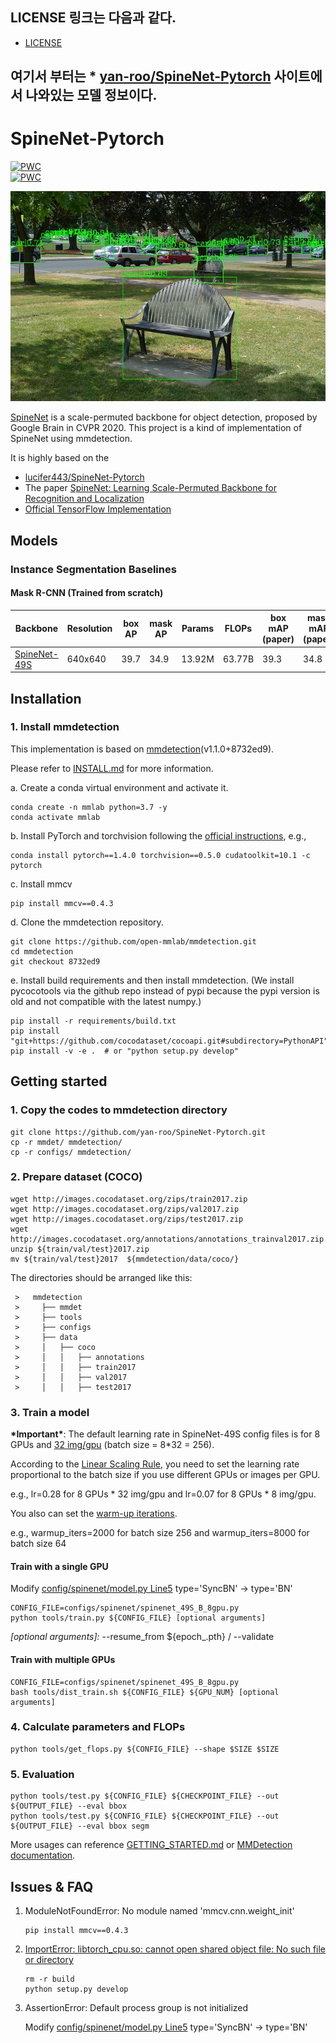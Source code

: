 ## LICENSE 링크는 다음과 같다.
* [LICENSE](https://github.com/contilabcau/spinenet1/blob/main/LICENSE)


## 여기서 부터는 * [yan-roo/SpineNet-Pytorch](https://github.com/yan-roo/SpineNet-Pytorch) 사이트에서 나와있는 모델 정보이다.

# SpineNet-Pytorch
[![PWC](https://img.shields.io/endpoint.svg?url=https://paperswithcode.com/badge/spinenet-learning-scale-permuted-backbone-for/object-detection-on-coco)](https://paperswithcode.com/sota/object-detection-on-coco?p=spinenet-learning-scale-permuted-backbone-for)<br>
[![PWC](https://img.shields.io/endpoint.svg?url=https://paperswithcode.com/badge/spinenet-learning-scale-permuted-backbone-for/instance-segmentation-on-coco)](https://paperswithcode.com/sota/instance-segmentation-on-coco?p=spinenet-learning-scale-permuted-backbone-for)<br>

![demo image](demo/coco_test_12510.jpg)

[SpineNet](https://arxiv.org/abs/1912.05027) is a scale-permuted backbone for object detection, proposed by Google Brain in CVPR 2020. This project is a kind of implementation of SpineNet using mmdetection.

It is highly based on the
* [lucifer443/SpineNet-Pytorch](https://github.com/lucifer443/SpineNet-Pytorch)
* The paper [SpineNet: Learning Scale-Permuted Backbone for Recognition and Localization](https://arxiv.org/abs/1912.05027)
* [Official TensorFlow Implementation](https://github.com/tensorflow/tpu/tree/master/models/official/detection)

## Models
### Instance Segmentation Baselines
#### Mask R-CNN (Trained from scratch)
| Backbone     | Resolution  |box AP|mask AP| Params | FLOPs   |box mAP <br> (paper)|mask mAP <br> (paper)| Params <br> (paper) | FLOPs <br> (paper) | Download |
| ------------ | ----------  | ---- | ----- | ------ | ------- | ------------------ | ------------------- | ------------------- | ------------------ | -------- |
| [SpineNet-49S](configs/spinenet/mask_rcnn_spinenet_49S_B_8gpu_640.py)|   640x640   | 39.7 | 34.9 | 13.92M | 63.77B   | 39.3 | 34.8 | 13.9M | 60.2B  | [model](https://drive.google.com/file/d/1WEa7y8kFXPoCtDEeNpTzJrKpVlMbjiGG/view?usp=sharing) |

## Installation

### 1. Install mmdetection

   This implementation is based on [mmdetection](https://github.com/open-mmlab/mmdetection)(v1.1.0+8732ed9).
   
   Please refer to [INSTALL.md](docs/INSTALL.md) for more information.

   a. Create a conda virtual environment and activate it.
   ```shell
   conda create -n mmlab python=3.7 -y
   conda activate mmlab
   ```

   b. Install PyTorch and torchvision following the [official instructions](https://pytorch.org/), e.g.,

   ```shell
   conda install pytorch==1.4.0 torchvision==0.5.0 cudatoolkit=10.1 -c pytorch
   ```
   c. Install mmcv
   
   ```shell
   pip install mmcv==0.4.3
   ```  
   
   d. Clone the mmdetection repository.

   ```shell
   git clone https://github.com/open-mmlab/mmdetection.git
   cd mmdetection
   git checkout 8732ed9
   ```

   e. Install build requirements and then install mmdetection.
   (We install pycocotools via the github repo instead of pypi because the pypi version is old and not compatible with the latest numpy.)

   ```shell
   pip install -r requirements/build.txt
   pip install "git+https://github.com/cocodataset/cocoapi.git#subdirectory=PythonAPI"
   pip install -v -e .  # or "python setup.py develop"
   ```

## Getting started
### 1. Copy the codes to mmdetection directory

```shell
git clone https://github.com/yan-roo/SpineNet-Pytorch.git
cp -r mmdet/ mmdetection/
cp -r configs/ mmdetection/
```

### 2. Prepare dataset (COCO)

```shell
wget http://images.cocodataset.org/zips/train2017.zip
wget http://images.cocodataset.org/zips/val2017.zip
wget http://images.cocodataset.org/zips/test2017.zip
wget http://images.cocodataset.org/annotations/annotations_trainval2017.zip
unzip ${train/val/test}2017.zip
mv ${train/val/test}2017  ${mmdetection/data/coco/}
```

  The directories should be arranged like this:

     >   mmdetection
     >     ├── mmdet
     >     ├── tools
     >     ├── configs
     >     ├── data
     >     │   ├── coco
     >     │   │   ├── annotations
     >     │   │   ├── train2017
     >     │   │   ├── val2017
     >     │   │   ├── test2017


### 3. Train a model

**\*Important\***: The default learning rate in SpineNet-49S config files is for 8 GPUs and [32 img/gpu](https://github.com/yan-roo/SpineNet-Pytorch/blob/master/configs/spinenet/spinenet_49S_B_8gpu.py#L87) (batch size = 8*32 = 256).

According to the [Linear Scaling Rule](https://arxiv.org/abs/1706.02677), you need to set the learning rate proportional to the batch size if you use different GPUs or images per GPU.

e.g., lr=0.28 for 8 GPUs * 32 img/gpu and lr=0.07 for 8 GPUs * 8 img/gpu.

You also can set the [warm-up iterations](https://github.com/yan-roo/SpineNet-Pytorch/blob/master/configs/spinenet/spinenet_49S_B_8gpu.py#L117).

e.g., warmup_iters=2000 for batch size 256 and warmup_iters=8000 for batch size 64

#### Train with a single GPU
Modify [config/spinenet/model.py Line5](https://github.com/yan-roo/SpineNet-Pytorch/blob/master/configs/spinenet/spinenet_49S_B_8gpu.py#L5)
type='SyncBN' -> type='BN'

```shell
CONFIG_FILE=configs/spinenet/spinenet_49S_B_8gpu.py
python tools/train.py ${CONFIG_FILE} [optional arguments]
```

_[optional arguments]:_ --resume_from ${epoch_.pth} / --validate

#### Train with multiple GPUs

```shell
CONFIG_FILE=configs/spinenet/spinenet_49S_B_8gpu.py
bash tools/dist_train.sh ${CONFIG_FILE} ${GPU_NUM} [optional arguments]
```
### 4. Calculate parameters and FLOPs

```shell
python tools/get_flops.py ${CONFIG_FILE} --shape $SIZE $SIZE
```

### 5. Evaluation

   ```shell
   python tools/test.py ${CONFIG_FILE} ${CHECKPOINT_FILE} --out  ${OUTPUT_FILE} --eval bbox
   python tools/test.py ${CONFIG_FILE} ${CHECKPOINT_FILE} --out  ${OUTPUT_FILE} --eval bbox segm
   ```

More usages can reference [GETTING_STARTED.md](docs/GETTING_STARTED.md) or [MMDetection documentation](https://mmdetection.readthedocs.io/).

## Issues & FAQ

   1. ModuleNotFoundError: No module named 'mmcv.cnn.weight_init'

      ```
      pip install mmcv==0.4.3	
      ```

   2. [ImportError: libtorch_cpu.so: cannot open shared object file: No such file or directory](https://github.com/open-mmlab/mmdetection/issues/2627)

      ```
      rm -r build
      python setup.py develop
      ```
   3. AssertionError: Default process group is not initialized
   
      Modify [config/spinenet/model.py Line5](https://github.com/yan-roo/SpineNet-Pytorch/blob/master/configs/spinenet/spinenet_49S_B_8gpu.py#L5) type='SyncBN' -> type='BN'
